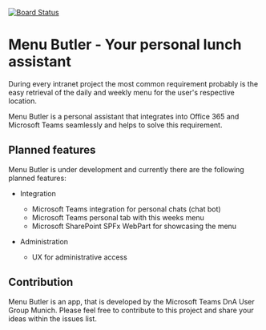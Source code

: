 [![Board Status](https://dev.azure.com/TeamsDnA/bdbaa0fd-afe3-453d-b69a-c0f32ee114b1/61a7bde9-fd02-46c2-97fb-03f8fa01668a/_apis/work/boardbadge/34a49c43-b92a-43c1-be61-d2a188adb945?columnOptions=1)](https://dev.azure.com/TeamsDnA/bdbaa0fd-afe3-453d-b69a-c0f32ee114b1/_boards/board/t/61a7bde9-fd02-46c2-97fb-03f8fa01668a/Microsoft.RequirementCategory/)

# Menu Butler - Your personal lunch assistant

During every intranet project the most common requirement probably is the easy retrieval of the daily and weekly menu for the user's respective location.

Menu Butler is a personal assistant that integrates into Office 365 and Microsoft Teams seamlessly and helps to solve this requirement.

## Planned features

Menu Butler is under development and currently there are the following planned features:

 - Integration
   - Microsoft Teams integration for personal chats (chat bot)
   - Microsoft Teams personal tab with this weeks menu
   - Microsoft SharePoint SPFx WebPart for showcasing the menu
 
 - Administration
   - UX for administrative access

## Contribution

Menu Butler is an app, that is developed by the Microsoft Teams DnA User Group Munich. Please feel free to contribute to this project and share your ideas within the issues list.
